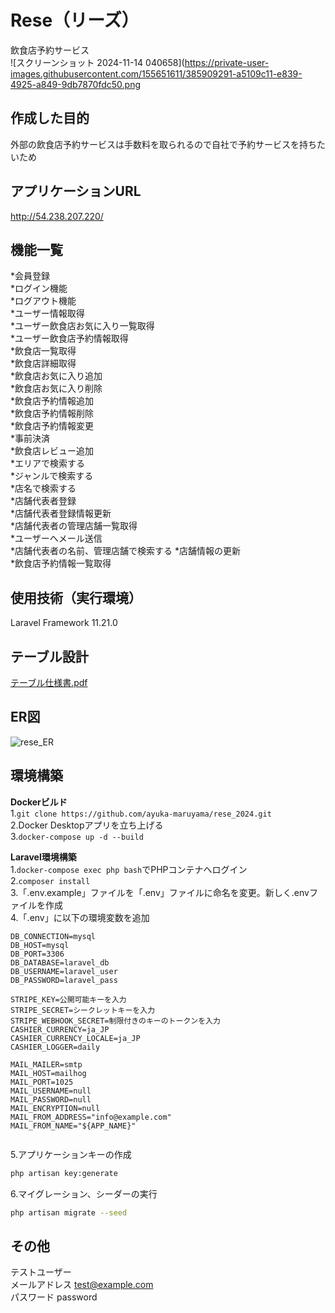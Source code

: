 # Rese（リーズ）  
飲食店予約サービス  
![スクリーンショット 2024-11-14 040658](https://private-user-images.githubusercontent.com/155651611/385909291-a5109c11-e839-4925-a849-9db7870fdc50.png  
  
## 作成した目的  
外部の飲食店予約サービスは手数料を取られるので自社で予約サービスを持ちたいため  
  
## アプリケーションURL  
http://54.238.207.220/  
  
## 機能一覧  
*会員登録  
*ログイン機能  
*ログアウト機能  
*ユーザー情報取得  
*ユーザー飲食店お気に入り一覧取得  
*ユーザー飲食店予約情報取得  
*飲食店一覧取得  
*飲食店詳細取得  
*飲食店お気に入り追加  
*飲食店お気に入り削除  
*飲食店予約情報追加  
*飲食店予約情報削除  
*飲食店予約情報変更  
*事前決済  
*飲食店レビュー追加  
*エリアで検索する  
*ジャンルで検索する  
*店名で検索する  
*店舗代表者登録  
*店舗代表者登録情報更新  
*店舗代表者の管理店舗一覧取得  
*ユーザーへメール送信  
*店舗代表者の名前、管理店舗で検索する
*店舗情報の更新  
*飲食店予約情報一覧取得  
  
## 使用技術（実行環境）  
Laravel Framework 11.21.0  
  
## テーブル設計  
[テーブル仕様書.pdf](https://github.com/user-attachments/files/17738307/default.pdf)  
  
## ER図  
 ![rese_ER](https://private-user-images.githubusercontent.com/155651611/385916661-bc2207ab-37ba-40f2-ae39-a67be38b2e6d.png?jwt=eyJhbGciOiJIUzI1NiIsInR5cCI6IkpXVCJ9.eyJpc3MiOiJnaXRodWIuY29tIiwiYXVkIjoicmF3LmdpdGh1YnVzZXJjb250ZW50LmNvbSIsImtleSI6ImtleTUiLCJleHAiOjE3MzE1Mjc5MzAsIm5iZiI6MTczMTUyNzYzMCwicGF0aCI6Ii8xNTU2NTE2MTEvMzg1OTE2NjYxLWJjMjIwN2FiLTM3YmEtNDBmMi1hZTM5LWE2N2JlMzhiMmU2ZC5wbmc_WC1BbXotQWxnb3JpdGhtPUFXUzQtSE1BQy1TSEEyNTYmWC1BbXotQ3JlZGVudGlhbD1BS0lBVkNPRFlMU0E1M1BRSzRaQSUyRjIwMjQxMTEzJTJGdXMtZWFzdC0xJTJGczMlMkZhd3M0X3JlcXVlc3QmWC1BbXotRGF0ZT0yMDI0MTExM1QxOTUzNTBaJlgtQW16LUV4cGlyZXM9MzAwJlgtQW16LVNpZ25hdHVyZT1kMjI3OGE1ZWE0ZTFiODUzNWViNzVlOTRkNWFkNDc5YjMwYjg5NmI5YmEyY2M1NzYzYWMzNzYwZjFmMzY4MGU0JlgtQW16LVNpZ25lZEhlYWRlcnM9aG9zdCJ9.jDIZo9sjQa8pqm8f-PpQLuB-8wXBDMJbMYq1B003h-Q)  

## 環境構築  
**Dockerビルド**  
1.`git clone https://github.com/ayuka-maruyama/rese_2024.git`  
2.Docker Desktopアプリを立ち上げる  
3.`docker-compose up -d --build`  
  
**Laravel環境構築**  
1.`docker-compose exec php bash`でPHPコンテナへログイン  
2.`composer install`  
3.「.env.example」ファイルを「.env」ファイルに命名を変更。新しく.envファイルを作成  
4.「.env」に以下の環境変数を追加  
```text
DB_CONNECTION=mysql  
DB_HOST=mysql  
DB_PORT=3306  
DB_DATABASE=laravel_db  
DB_USERNAME=laravel_user  
DB_PASSWORD=laravel_pass  
  
STRIPE_KEY=公開可能キーを入力  
STRIPE_SECRET=シークレットキーを入力  
STRIPE_WEBHOOK_SECRET=制限付きのキーのトークンを入力  
CASHIER_CURRENCY=ja_JP  
CASHIER_CURRENCY_LOCALE=ja_JP  
CASHIER_LOGGER=daily  
  
MAIL_MAILER=smtp  
MAIL_HOST=mailhog  
MAIL_PORT=1025  
MAIL_USERNAME=null  
MAIL_PASSWORD=null  
MAIL_ENCRYPTION=null  
MAIL_FROM_ADDRESS="info@example.com"  
MAIL_FROM_NAME="${APP_NAME}"  
  
```
  
5.アプリケーションキーの作成  
``` bash
php artisan key:generate
```  
  
6.マイグレーション、シーダーの実行  
``` bash
php artisan migrate --seed
```  
  
## その他  
テストユーザー  
メールアドレス test@example.com  
パスワード password  